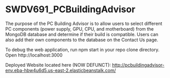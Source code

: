 # SWDV691_PCBuildingAdvisor

The purpose of the PC Building Advisor is to allow users to select different PC components (power supply, GPU, CPU, and motherboard) from the MongoDB database and determine if their build is compatible. Users can also add their own components to the database on the Contact Us page.

To debug the web application, run npm start in your repo clone directory.
Open http://localhost:3000

Deployed Website located here (NOW DEFUNCT): http://pcbuildingadvisor-env.eba-hbw4u6d5.us-east-2.elasticbeanstalk.com/
